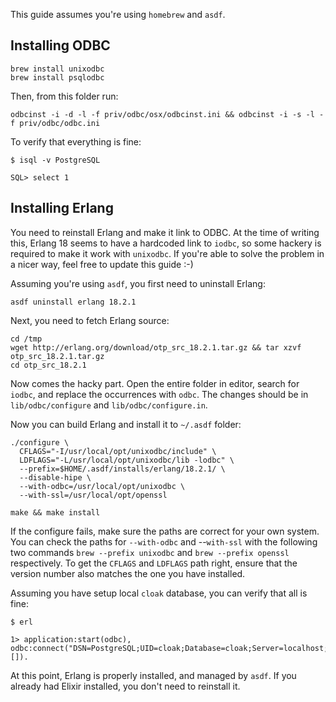 This guide assumes you're using `homebrew` and `asdf`.

## Installing ODBC

```
brew install unixodbc
brew install psqlodbc
```

Then, from this folder run:

```
odbcinst -i -d -l -f priv/odbc/osx/odbcinst.ini && odbcinst -i -s -l -f priv/odbc/odbc.ini
```

To verify that everything is fine:

```
$ isql -v PostgreSQL

SQL> select 1
```

## Installing Erlang

You need to reinstall Erlang and make it link to ODBC. At the time of writing this, Erlang 18 seems to have a hardcoded link to `iodbc`, so some hackery is required to make it work with `unixodbc`. If you're able to solve the problem in a nicer way, feel free to update this guide :-)

Assuming you're using `asdf`, you first need to uninstall Erlang:

```
asdf uninstall erlang 18.2.1
```

Next, you need to fetch Erlang source:

```
cd /tmp
wget http://erlang.org/download/otp_src_18.2.1.tar.gz && tar xzvf otp_src_18.2.1.tar.gz
cd otp_src_18.2.1
```

Now comes the hacky part. Open the entire folder in editor, search for `iodbc`, and replace the occurrences with `odbc`. The changes should be in `lib/odbc/configure` and `lib/odbc/configure.in`.

Now you can build Erlang and install it to `~/.asdf` folder:

```
./configure \
  CFLAGS="-I/usr/local/opt/unixodbc/include" \
  LDFLAGS="-L/usr/local/opt/unixodbc/lib -lodbc" \
  --prefix=$HOME/.asdf/installs/erlang/18.2.1/ \
  --disable-hipe \
  --with-odbc=/usr/local/opt/unixodbc \
  --with-ssl=/usr/local/opt/openssl

make && make install
```

If the configure fails, make sure the paths are correct for your own system.
You can check the paths for `--with-odbc` and --`with-ssl` with the following two commands
`brew --prefix unixodbc` and `brew --prefix openssl` respectively.
To get the `CFLAGS` and `LDFLAGS` path right, ensure that the version number also matches
the one you have installed.

Assuming you have setup local `cloak` database, you can verify that all is fine:

```
$ erl

1> application:start(odbc), odbc:connect("DSN=PostgreSQL;UID=cloak;Database=cloak;Server=localhost;", []).
```

At this point, Erlang is properly installed, and managed by `asdf`. If you already had Elixir installed, you don't need to reinstall it.
